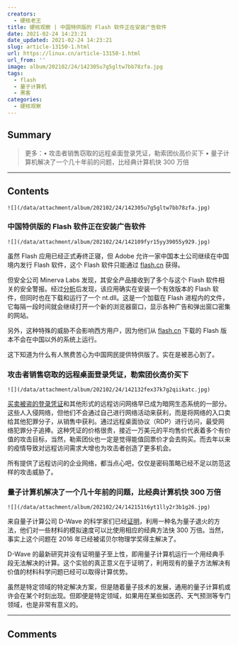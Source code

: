 ```yaml
---
creators:
  - 硬核老王
title: 硬核观察 | 中国特供版的 Flash 软件正在安装广告软件
date: 2021-02-24 14:23:21
date_updated: 2021-02-24 14:23:21
slug: article-13150-1.html
url: https://linux.cn/article-13150-1.html
url_from: ''
image: album/202102/24/142305u7g5gltw7bb78zfa.jpg
tags:
  - flash
  - 量子计算机
  - 黑客
categories:
  - 硬核观察
---
```


## Summary

> 更多：• 攻击者销售窃取的远程桌面登录凭证，勒索团伙高价买下 • 量子计算机解决了一个几十年前的问题，比经典计算机快 300 万倍

***

<!-- more -->

## Contents

`![](/data/attachment/album/202102/24/142305u7g5gltw7bb78zfa.jpg)`

### 中国特供版的 Flash 软件正在安装广告软件

`![](/data/attachment/album/202102/24/142109fyr15yy39055y929.jpg)`

虽然 Flash 应用已经正式寿终正寝，但 Adobe 允许一家中国本土公司继续在中国境内发行 Flash 软件，这个 Flash 软件只能通过 [flash.cn](http://flash.cn/) 获得。

但安全公司 Minerva Labs 发现，其安全产品接收到了多个与这个 Flash 软件相关的安全警报。经过[分析](https://blog.minerva-labs.com/the-curious-case-of-flashhelperservice-0)后发现，该应用确实在安装一个有效版本的 Flash 软件，但同时也在下载和运行了一个 nt.dll。这是一个加载在 Flash 进程内的文件，它每隔一段时间就会继续打开一个新的浏览器窗口，显示各种广告和弹出窗口密集的网站。

另外，这种特殊的威胁不会影响西方用户，因为他们从 [flash.cn](http://flash.cn/) 下载的 Flash 版本不会在中国以外的系统上运行。

这下知道为什么有人煞费苦心为中国网民提供特供版了。实在是被恶心到了。

### 攻击者销售窃取的远程桌面登录凭证，勒索团伙高价买下

`![](/data/attachment/album/202102/24/142132fex37k7g2qiikatc.jpg)`

[买卖被盗的登录凭证](https://www.zdnet.com/article/these-hackers-sell-network-logins-to-the-highest-bidder-and-ransomware-gangs-are-buying/)和其他形式的远程访问网络早已成为暗网生态系统的一部分。这些人入侵网络，但他们不会通过自己进行网络活动来获利，而是将网络的入口卖给其他犯罪分子，从销售中获利。通过远程桌面协议（RDP）进行访问，最受网络犯罪分子追捧。这种凭证的价格很贵，接近一万美元的平均售价代表着多个有价值的攻击目标，当然，勒索团伙也一定是觉得能值回票价才会去购买。而去年以来的疫情导致对远程访问需求大增也为攻击者创造了更多机会。

所有提供了远程访问的企业网络，都当点心吧，仅仅是密码策略已经不足以防范这样的攻击威胁了。

### 量子计算机解决了一个几十年前的问题，比经典计算机快 300 万倍

`![](/data/attachment/album/202102/24/142151t6yt1lly2r3b1g26.jpg)`

来自量子计算公司 D-Wave 的科学家们已经[证明](https://www.globenewswire.com/news-release/2021/02/18/2177749/0/en/D-Wave-Demonstrates-Performance-Advantage-in-Quantum-Simulation-of-Exotic-Magnetism.html)，利用一种名为量子退火的方法，他们对一些材料的模拟速度可以比使用相应的经典方法快 300 万倍。当然，事实上这个问题在 2016 年已经被诺贝尔物理学奖得主解决了。

D-Wave 的最新研究并没有证明量子至上性，即用量子计算机运行一个用经典手段无法解决的计算。这个实验的真正意义在于证明了，利用现有的量子方法解决有价值的材料科学问题已经可以取得计算优势。

虽然是特定领域的特定解决方案，但是随着量子技术的发展，通用的量子计算机或许会在某个时刻出现。但即便是特定领域，如果用在某些如医药、天气预测等专门领域，也是非常有意义的。

***

## Comments
